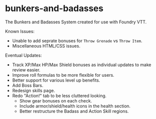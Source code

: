 # bunkers-and-badasses
 The Bunkers and Badasses System created for use with Foundry VTT.
 
Known Issues:
* Unable to add seprate bonuses for `Throw Grenade` vs `Throw Item`.
* Miscellaneous HTML/CSS issues.

Eventual Updates:
* Track XP/Max HP/Max Shield bonuses as individual updates to make review easier.
* Improve roll formulas to be more flexible for users.
* Better support for various level up benefits.
* Add Boss Bars.
* Redesign skills page.
* Redo "Action!" tab to be less cluttered looking.
    * Show gear bonuses on each check.
    * Include armor/shield/health icons in the health section.
    * Better restructure the Badass and Action Skill regions.
